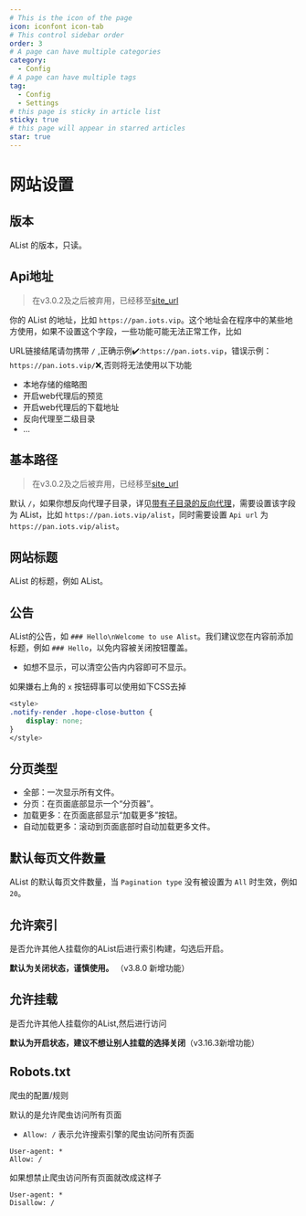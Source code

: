 ```yaml
---
# This is the icon of the page
icon: iconfont icon-tab
# This control sidebar order
order: 3
# A page can have multiple categories
category:
  - Config
# A page can have multiple tags
tag:
  - Config
  - Settings
# this page is sticky in article list
sticky: true
# this page will appear in starred articles
star: true
---
```


# 网站设置

## **版本**

AList 的版本，只读。



## **Api地址**

> 在v3.0.2及之后被弃用，已经移至[site_url](./configuration.md#site-url)

你的 AList 的地址，比如 `https://pan.iots.vip`。这个地址会在程序中的某些地方使用，如果不设置这个字段，一些功能可能无法正常工作，比如

URL链接结尾请勿携带 `/` ,正确示例:heavy_check_mark::`https://pan.iots.vip`，错误示例：`https://pan.iots.vip/`:x:,否则将无法使用以下功能

- 本地存储的缩略图
- 开启web代理后的预览
- 开启web代理后的下载地址
- 反向代理至二级目录
- ...



## **基本路径**

> 在v3.0.2及之后被弃用，已经移至[site_url](./configuration.md#site-url)

默认 `/`，如果你想反向代理子目录，详见[带有子目录的反向代理](../faq/howto.md#how-to-reverse-proxy-with-sub-directory)，需要设置该字段为 AList，比如 `https://pan.iots.vip/alist`，同时需要设置 `Api url` 为 `https://pan.iots.vip/alist`。



## **网站标题**

AList 的标题，例如 AList。



## **公告**

AList的公告，如 `### Hello\nWelcome to use Alist`。我们建议您在内容前添加标题，例如 `### Hello`，以免内容被关闭按钮覆盖。

- 如想不显示，可以清空公告内内容即可不显示。

如果嫌右上角的 `x` 按钮碍事可以使用如下CSS去掉

```css
<style>
.notify-render .hope-close-button {
    display: none;
}
</style>
```

## **分页类型**

- 全部：一次显示所有文件。
- 分页：在页面底部显示一个“分页器”。
- 加载更多：在页面底部显示“加载更多”按钮。
- 自动加载更多：滚动到页面底部时自动加载更多文件。



## **默认每页文件数量**

AList 的默认每页文件数量，当 `Pagination type` 没有被设置为 `All` 时生效，例如 `20`。



## **允许索引**

是否允许其他人挂载你的AList后进行索引构建，勾选后开启。

**默认为关闭状态，谨慎使用。** （v3.8.0 新增功能）



## **允许挂载**

是否允许其他人挂载你的AList,然后进行访问

**默认为开启状态，建议不想让别人挂载的选择关闭**（v3.16.3新增功能）



## **Robots.txt**

爬虫的配置/规则

默认的是允许爬虫访问所有页面

- `Allow: /` 表示允许搜索引擎的爬虫访问所有页面

```txt{2}
User-agent: *
Allow: /
```

如果想禁止爬虫访问所有页面就改成这样子

```txt{2}
User-agent: *
Disallow: /
```

